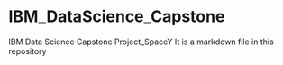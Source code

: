 # IBM_DataScience_Capstone
IBM Data Science Capstone Project_SpaceY
It is a markdown file in this repository
